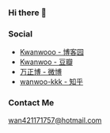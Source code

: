 ### Hi there 👋

### Social
- [Kwanwooo - 博客园](https://www.cnblogs.com/kwanwoo/)
- [Kwanwoo - 豆瓣](https://www.douban.com/people/Kwanwoo/)
- [万正博 - 微博](https://www.weibo.com/wzbqzm)
- [wanwoo-kkk - 知乎](https://www.zhihu.com/people/wanwoo-kkk)

### Contact Me
wan421171757@hotmail.com

<!--
**kwanwooo/kwanwooo** is a ✨ _special_ ✨ repository because its `README.md` (this file) appears on your GitHub profile.

Here are some ideas to get you started:

- 🔭 I’m currently working on ...
- 🌱 I’m currently learning ...
- 👯 I’m looking to collaborate on ...
- 🤔 I’m looking for help with ...
- 💬 Ask me about ...
- 📫 How to reach me: ...
- 😄 Pronouns: ...
- ⚡ Fun fact: ...
-->
